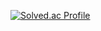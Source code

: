 [![Solved.ac Profile](http://mazassumnida.wtf/api/v2/generate_badge?boj=dlwhd990)](https://solved.ac/dlwhd990/)
